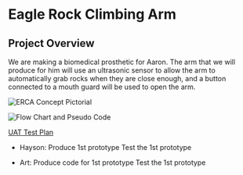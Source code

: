 # Eagle Rock Climbing Arm

## Project Overview

We are making a biomedical prosthetic for Aaron. The arm that we will produce for him will use an ultrasonic sensor to allow the arm to automatically grab rocks when they are close enough, and a button connected to a mouth guard will be used to open the arm.

![ERCA Concept Pictorial](https://github.com/TempeHS/2024IST-BioMech-Eaglerockclimbingarm-Art.J-Hayson.W/blob/f744c0456507d7c096bb368f91eca25fd59fe8cc/workingDocuments/Pictorial.png)

![Flow Chart and Pseudo Code](https://github.com/TempeHS/2024IST-BioMech-Eaglerockclimbingarm-Art.J-Hayson.W/blob/420da60dd7419dfae738d0d23d8adf377ee51599/workingDocuments/Flowchart-and-PseudoCode.png)

[UAT Test Plan](https://github.com/TempeHS/2024IST-BioMech-Eaglerockclimbingarm-Art.J-Hayson.W/blob/420da60dd7419dfae738d0d23d8adf377ee51599/workingDocuments/UAT_TestPlan%20Templatev2.pdf)

- Hayson:
Produce 1st prototype
Test the 1st prototype

- Art:
Produce code for 1st prototype
Test the 1st prototype

